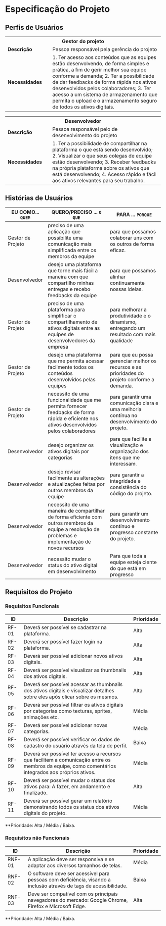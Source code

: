 # Especificação do Projeto

## Perfis de Usuários

<table>
<tbody>
<tr align=center>
<th colspan="2">Gestor do projeto</th>
</tr>
<tr>
<td width="150px"><b>Descrição</b></td>
<td width="600px">Pessoa responsável pela gerência do projeto </td>
</tr>
<tr>
<td><b>Necessidades</b></td>
<td>
  1. Ter acesso aos conteúdos que as equipes estão desenvolvendo, de forma simples e prática, a fim de gerir melhor sua equipe conforme a demanda; 
  2. Ter a possibilidade de dar feedbacks de forma rápida nos ativos desenvolvidos pelos colaboradores; 
  3. Ter acesso a um sistema de armazenamento que permita o upload e o armazenamento seguro de todos os ativos digitais. 
</td>
</tr>
</tbody>
</table>

<table>
<tbody>
<tr align=center>
<th colspan="2">Desenvolvedor</th>
</tr>
<tr>
<td width="150px"><b>Descrição</b></td>
<td width="600px">Pessoa responsável pelo de desenvolvimento do projeto</td>
</tr>
<tr>
<td><b>Necessidades</b></td>
<td>
  1. Ter a possibilidade de compartilhar na plataforma o que está sendo desenvolvido; 
  2. Visualizar o que seus colegas de equipe estão desenvolvendo;
  3. Receber feedbacks na própria plataforma sobre os ativos que está desenvolvendo; 
  4. Acesso rápido e fácil aos ativos relevantes para seu trabalho. 
</td>
</tr>
</tbody>
</table>


## Histórias de Usuários

|EU COMO... `QUEM`   | QUERO/PRECISO ... `O QUE` |PARA ... `PORQUE`                 |
|--------------------|---------------------------|----------------------------------|
| Gestor de Projeto|preciso de uma aplicação que possibilite uma comunicação mais simplificada entre os membros da equipe|para que possamos colaborar uns com os outros de forma eficaz.|
| Desenvolvedor| desejo uma plataforma que torne mais fácil a maneira com que compartilho minhas entregas e recebo feedbacks da equipe |para que possamos alinhar continuamente nossas ideias.|
| Gestor de Projeto| preciso de uma plataforma para simplificar o compartilhamento de ativos digitais entre as equipes de desenvolvedores da empresa| para melhorar a produtividade e o dinamismo, entregando um resultado com mais qualidade|
| Gestor de Projeto| desejo uma plataforma que me permita acessar facilmente todos os conteúdos desenvolvidos pelas equipes| para que eu possa gerenciar melhor os recursos e as prioridades do projeto conforme a demanda.|
| Gestor de Projeto| necessito de uma funcionalidade que me permita fornecer feedbacks de forma rápida e eficiente nos ativos desenvolvidos pelos colaboradores| para garantir uma comunicação clara e uma melhoria contínua no desenvolvimento do projeto.|
| Desenvolvedor| desejo organizar os ativos digitais por categorias| para que facilite a visualização e organização dos itens que me interessam.|
| Desenvolvedor| desejo revisar facilmente as alterações e atualizações feitas por outros membros da equipe| para garantir a integridade e consistência do código do projeto.|
| Desenvolvedor| necessito de uma maneira de compartilhar de forma eficiente com outros membros da equipe a resolução de problemas e implementação de novos recursos| para garantir um desenvolvimento contínuo e progresso constante do projeto.|
| Desenvolvedor| necessito mudar o status do ativo digital em desenvolvimento| Para que toda a equipe esteja ciente do que está em progresso|                              


## Requisitos do Projeto

### Requisitos Funcionais

|ID    | Descrição                | Prioridade |
|-------|---------------------------------|----|
| RF- 01| Deverá ser possível se cadastrar na plataforma.| Alta|
| RF- 02| Deverá ser possível fazer login na plataforma. | Alta|
| RF- 03| Deverá ser possível adicionar novos ativos digitais. | Alta|
| RF- 04| Deverá ser possível visualizar as thumbnails dos ativos digitais. | Alta|
| RF- 05| Deverá ser possível acessar as thumbnails dos ativos digitais e visualizar detalhes sobre eles após clicar sobre os mesmos.| Alta|
| RF- 06| Deverá ser possível filtrar os ativos digitais por categorias como texturas, sprites, animações etc. | Média|
| RF- 07| Deverá ser possível adicionar novas categorias. | Média|
| RF- 08| Deverá ser possível verificar os dados de cadastro do usuário através da tela de perfil. | Baixa|
| RF- 09| Deverá ser possível ter acesso a recursos que facilitem a comunicação entre os membros da equipe, como comentários integrados aos próprios ativos. | Média|
| RF- 10| Deverá ser possível mudar o status dos ativos para: A fazer, em andamento e finalizado. | Alta|
| RF- 11| Deverá ser possível gerar um relatório demonstrando todos os status dos ativos digitais do projeto. | Média|

**Prioridade: Alta / Média / Baixa. 

### Requisitos não Funcionais


|ID      | Descrição               |Prioridade |
|--------|-------------------------|----|
| RNF- 01| A aplicação deve ser responsiva e se adaptar aos diversos tamanhos de telas.  | Média|
| RNF- 02| O software deve ser acessível para pessoas com deficiência, visando a inclusão através de tags de acessibilidade.   | Baixa|
| RNF- 03| Deve ser compatível com os principais navegadores do mercado: Google Chrome, Firefox e Microsoft Edge. | Alta|

**Prioridade: Alta / Média / Baixa. 

